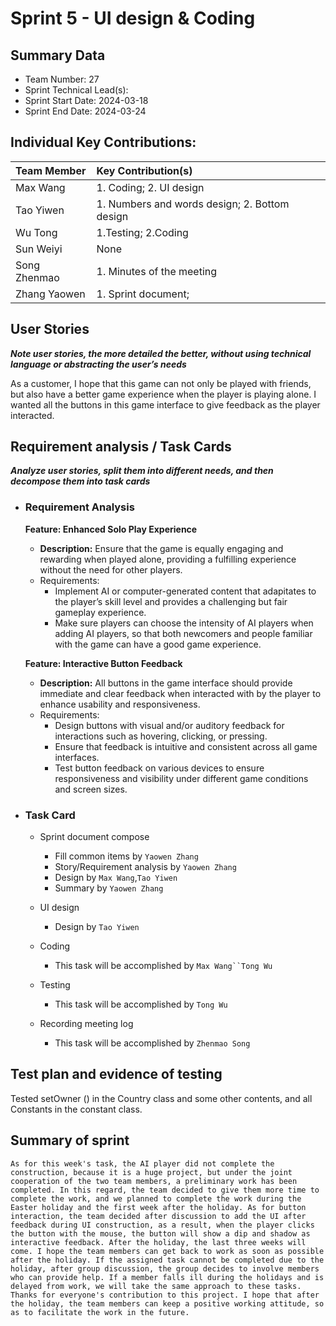 # Sprint 5 - UI design & Coding

## Summary Data

* Team Number: 27
* Sprint Technical Lead(s): 
* Sprint Start Date:  2024-03-18
* Sprint End Date: 2024-03-24

## Individual Key Contributions:

|  Team Member   | Key Contribution(s)  |
|  :----         | :----                |
| Max Wang       | 1. Coding; 2. UI design |
| Tao Yiwen      | 1. Numbers and words design; 2. Bottom design |
| Wu Tong        | 1.Testing; 2.Coding |
| Sun Weiyi      | None |
| Song Zhenmao   | 1. Minutes of the meeting |
| Zhang Yaowen   | 1. Sprint document; |



## User Stories 
***Note user stories, the more detailed the better, without using technical language or abstracting the user’s needs***

As a customer, I hope that this game can not only be played with friends, but also have a better game experience when the player is playing alone. I wanted all the buttons in this game interface to give feedback as the player interacted.

## Requirement analysis / Task Cards
***Analyze user stories, split them into different needs, and then decompose them into task cards***
* ### Requirement Analysis
    
    **Feature: Enhanced Solo Play Experience**
    
    - **Description:** Ensure that the game is equally engaging and rewarding when played alone, providing a fulfilling experience without the need for other players.
    - Requirements:
      - Implement AI or computer-generated content that adapitates to the player’s skill level and provides a challenging but fair gameplay experience.
      - Make sure players can choose the intensity of AI players when adding AI players, so that both newcomers and people familiar with the game can have a good game experience.
    
    **Feature: Interactive Button Feedback**
    
    - **Description:** All buttons in the game interface should provide immediate and clear feedback when interacted with by the player to enhance usability and responsiveness.
    - Requirements:
      - Design buttons with visual and/or auditory feedback for interactions such as hovering, clicking, or pressing.
      - Ensure that feedback is intuitive and consistent across all game interfaces.
      - Test button feedback on various devices to ensure responsiveness and visibility under different game conditions and screen sizes.
    
* ### Task Card
    
    * Sprint document compose
    
      * Fill common items by `Yaowen Zhang`
      * Story/Requirement analysis by `Yaowen Zhang`
      * Design by `Max Wang`,`Tao Yiwen`
      * Summary by `Yaowen Zhang`
    
    * UI design
    
      * Design by `Tao Yiwen`
    
    * Coding
    
      * This task will be accomplished by  `Max Wang``Tong Wu`
    
    * Testing
    
      * This task will be accomplished by  `Tong Wu`
    
    * Recording meeting log
    
      * This task will be accomplished by  `Zhenmao Song`
    
      
    
    





## Test plan and evidence of testing
Tested setOwner () in the Country class and some other contents, and all Constants in the constant class.


## Summary of sprint

```
As for this week's task, the AI player did not complete the construction, because it is a huge project, but under the joint cooperation of the two team members, a preliminary work has been completed. In this regard, the team decided to give them more time to complete the work, and we planned to complete the work during the Easter holiday and the first week after the holiday. As for button interaction, the team decided after discussion to add the UI after feedback during UI construction, as a result, when the player clicks the button with the mouse, the button will show a dip and shadow as interactive feedback. After the holiday, the last three weeks will come. I hope the team members can get back to work as soon as possible after the holiday. If the assigned task cannot be completed due to the holiday, after group discussion, the group decides to involve members who can provide help. If a member falls ill during the holidays and is delayed from work, we will take the same approach to these tasks. Thanks for everyone's contribution to this project. I hope that after the holiday, the team members can keep a positive working attitude, so as to facilitate the work in the future.
```



